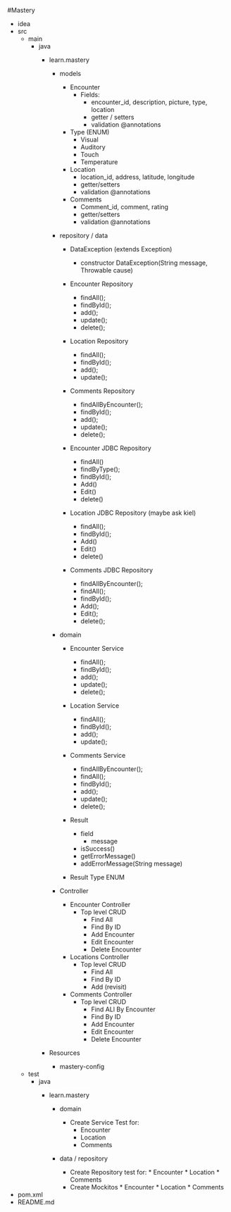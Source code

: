 #Mastery
* idea
* src
    * main
        * java
            * learn.mastery

                * models
                    * Encounter
                        * Fields:
                            * encounter_id, description, picture, type, location
                            * getter / setters
                            * validation @annotations
                    * Type (ENUM)
                        * Visual
                        * Auditory
                        * Touch
                        * Temperature 
                    * Location
                        * location_id, address, latitude, longitude 
                        * getter/setters
                        * validation @annotations
                    * Comments 
                        * Comment_id, comment, rating    
                        * getter/setters
                        * validation @annotations
                * repository / data
                    * DataException (extends Exception)
                        * constructor DataException(String message, Throwable cause)

                    * Encounter Repository
                        * findAll();
                        * findById();
                        * add();
                        * update();
                        * delete();

                    * Location Repository
                        * findAll();
                        * findById();
                        * add();
                        * update();
                    
                    * Comments Repository
                        * findAllByEncounter();
                        * findById();
                        * add();
                        * update();
                        * delete();

                    * Encounter JDBC Repository
                        * findAll()
                        * findByType();
                        * findById();
                        * Add()
                        * Edit()
                        * delete()

                    * Location JDBC Repository (maybe ask kiel)
                        * findAll();
                        * findById();
                        * Add()
                        * Edit()
                        * delete()
          
                    * Comments JDBC Repository
                        * findAllByEncounter();
                        * findAll();
                        * findById();
                        * Add();
                        * Edit();
                        * delete();
          
                * domain
                    * Encounter Service
                        * findAll();
                        * findById();
                        * add();
                        * update();
                        * delete();

                    * Location Service
                        * findAll();
                        * findById();
                        * add();
                        * update();
                    
                    * Comments Service
                        * findAllByEncounter();
                        * findAll();
                        * findById();
                        * add();
                        * update();
                        * delete();

                    * Result
                        * field 
                            * message 
                        * isSuccess()
                        * getErrorMessage()
                        * addErrorMessage(String message)    
                    
                    * Result Type ENUM

                * Controller
                    * Encounter Controller
                        * Top level CRUD    
                            * Find All
                            * Find By ID
                            * Add Encounter 
                            * Edit Encounter
                            * Delete Encounter
                    * Locations Controller
                        * Top level CRUD    
                            * Find All
                            * Find By ID
                            * Add (revisit)
                    * Comments Controller
                        * Top level CRUD    
                            * Find ALl By Encounter
                            * Find By ID
                            * Add Encounter 
                            * Edit Encounter
                            * Delete Encounter
            * Resources
                * mastery-config
    * test 
        * java
            * learn.mastery
              
                * domain
                  * Create Service Test for:
                    * Encounter
                    * Location
                    * Comments
                  
                * data / repository
                  * Create Repository test for: 
                        * Encounter
                        * Location
                        * Comments
                  * Create Mockitos 
                        * Encounter
                        * Location
                        * Comments
* pom.xml
* README.md  
